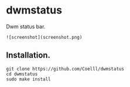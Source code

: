 # dwmstatus
Dwm status bar.
```
![screenshot](screenshot.png)
```

Installation.
-------------

```
git clone https://github.com/Coelll/dwmstatus
cd dwmstatus
sudo make install
```
